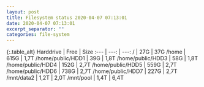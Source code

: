 ```yaml
---
layout: post
title: Filesystem status 2020-04-07 07:13:01
date: 2020-04-07 07:13:01
excerpt_separator: ""
categories: file-system
---
```

{:.table_alt}
Harddrive | Free | Size
:--- | ---: | ---:
/ | 27G | 37G
/home | 615G | 1,7T
/home/public/HDD1 | 39G | 1,8T
/home/public/HDD3 | 58G | 1,8T
/home/public/HDD4 | 152G | 2,7T
/home/public/HDD5 | 559G | 2,7T
/home/public/HDD6 | 738G | 2,7T
/home/public/HDD7 | 227G | 2,7T
/mnt/data2 | 1,2T | 2,0T
/mnt/pool | 1,4T | 6,4T
